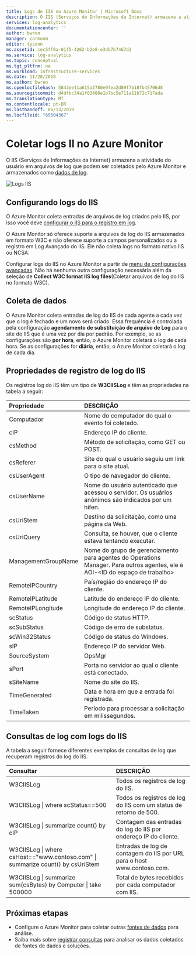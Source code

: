 ```yaml
---
title: Logs de IIS no Azure Monitor | Microsoft Docs
description: O IIS (Serviços de Informações da Internet) armazena a atividade do usuário em arquivos de log que podem ser coletados pelo Azure Monitor.  Este artigo descreve como configurar a coleta de logs do IIS e os detalhes dos registros que eles criam no repositório do Azure Monitor.
services: log-analytics
documentationcenter: ''
author: bwren
manager: carmonm
editor: tysonn
ms.assetid: cec5ff0a-01f5-4262-b2e8-e3db7b7467d2
ms.service: log-analytics
ms.topic: conceptual
ms.tgt_pltfrm: na
ms.workload: infrastructure-services
ms.date: 11/28/2018
ms.author: bwren
ms.openlocfilehash: 5843ee11a615a2780e9fea2d89f7b18fb45706d8
ms.sourcegitcommit: d4dfbc34a1f03488e1b7bc5e711a11b72c717ada
ms.translationtype: MT
ms.contentlocale: pt-BR
ms.lasthandoff: 06/13/2019
ms.locfileid: "65604367"
---
```

# <a name="collect-iis-logs-in-azure-monitor"></a>Coletar logs II no Azure Monitor
O IIS (Serviços de Informações da Internet) armazena a atividade do usuário em arquivos de log que podem ser coletados pelo Azure Monitor e armazenados como [dados de log](data-platform.md).

![Logs IIS](media/data-sources-iis-logs/overview.png)

## <a name="configuring-iis-logs"></a>Configurando logs do IIS
O Azure Monitor coleta entradas de arquivos de log criados pelo IIS, por isso você deve [configurar o IIS para o registro em log](https://technet.microsoft.com/library/hh831775.aspx).

O Azure Monitor só oferece suporte a arquivos de log do IIS armazenados em formato W3C e não oferece suporte a campos personalizados ou a registro em Log Avançado do IIS. Ele não coleta logs no formato nativo IIS ou NCSA.

Configurar logs do IIS no Azure Monitor a partir de [menu de configurações avançadas](agent-data-sources.md#configuring-data-sources).  Não há nenhuma outra configuração necessária além da seleção de **Collect W3C format IIS log files**(Coletar arquivos de log do IIS no formato W3C).


## <a name="data-collection"></a>Coleta de dados
O Azure Monitor coleta entradas de log do IIS de cada agente a cada vez que o log é fechado e um novo será criado. Essa frequência é controlada pela configuração **agendamento de substituição de arquivo de Log** para o site do IIS que é uma vez por dia por padrão. Por exemplo, se as configurações são **por hora**, então, o Azure Monitor coletará o log de cada hora.  Se as configurações for **diária**, então, o Azure Monitor coletará o log de cada dia.


## <a name="iis-log-record-properties"></a>Propriedades de registro de log do IIS
Os registros log do IIS têm um tipo de **W3CIISLog** e têm as propriedades na tabela a seguir:

| Propriedade | DESCRIÇÃO |
|:--- |:--- |
| Computador |Nome do computador do qual o evento foi coletado. |
| cIP |Endereço IP do cliente. |
| csMethod |Método de solicitação, como GET ou POST. |
| csReferer |Site do qual o usuário seguiu um link para o site atual. |
| csUserAgent |O tipo de navegador do cliente. |
| csUserName |Nome do usuário autenticado que acessou o servidor. Os usuários anônimos são indicados por um hífen. |
| csUriStem |Destino da solicitação, como uma página da Web. |
| csUriQuery |Consulta, se houver, que o cliente estava tentando executar. |
| ManagementGroupName |Nome do grupo de gerenciamento para agentes do Operations Manager.  Para outros agentes, ele é AOI-\<ID do espaço de trabalho\> |
| RemoteIPCountry |País/região do endereço IP do cliente. |
| RemoteIPLatitude |Latitude do endereço IP do cliente. |
| RemoteIPLongitude |Longitude do endereço IP do cliente. |
| scStatus |Código de status HTTP. |
| scSubStatus |Código de erro de substatus. |
| scWin32Status |Código de status do Windows. |
| sIP |Endereço IP do servidor Web. |
| SourceSystem |OpsMgr |
| sPort |Porta no servidor ao qual o cliente está conectado. |
| sSiteName |Nome do site do IIS. |
| TimeGenerated |Data e hora em que a entrada foi registrada. |
| TimeTaken |Período para processar a solicitação em milissegundos. |

## <a name="log-queries-with-iis-logs"></a>Consultas de log com logs do IIS
A tabela a seguir fornece diferentes exemplos de consultas de log que recuperam registros do log do IIS.

| Consultar | DESCRIÇÃO |
|:--- |:--- |
| W3CIISLog |Todos os registros de log do IIS. |
| W3CIISLog &#124; where scStatus==500 |Todos os registros de log do IIS com um status de retorno de 500. |
| W3CIISLog &#124; summarize count() by cIP |Contagem das entradas do log do IIS por endereço IP do cliente. |
| W3CIISLog &#124; where csHost=="www\.contoso.com" &#124; summarize count() by csUriStem |Entradas de log de contagem do IIS por URL para o host www\.contoso.com. |
| W3CIISLog &#124; summarize sum(csBytes) by Computer &#124; take 500000 |Total de bytes recebidos por cada computador com IIS. |

## <a name="next-steps"></a>Próximas etapas
* Configure o Azure Monitor para coletar outras [fontes de dados](agent-data-sources.md) para análise.
* Saiba mais sobre [registrar consultas](../log-query/log-query-overview.md) para analisar os dados coletados de fontes de dados e soluções.